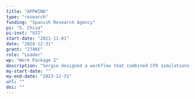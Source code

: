 ```yaml
---
title: "APPWIND"
type: "research"
funding: "Spanish Research Agency"
pi: "S. Chiva"
pi-inst: "UJI"
start-date: "2021-11-01"
date: "2024-12-31"
grant: "274K€"
role: "Leader"
wp: "Work Package 2"
description: "Sergio designed a workflow that combined CFD simulations and AI predictions. Sergio was also responsible for constructing and curating the dataset to train the predictive model"
my-start-date: ""
my-end-date: "2023-12-31"
url: ""
doi: ""
---
```

